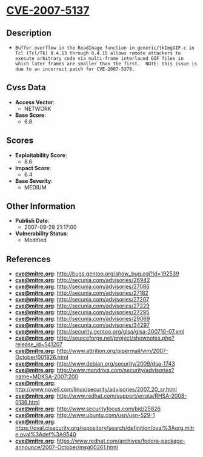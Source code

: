 
# [CVE-2007-5137](http://bugs.gentoo.org/show_bug.cgi?id=192539)

## Description

- `Buffer overflow in the ReadImage function in generic/tkImgGIF.c in Tcl (Tcl/Tk) 8.4.13 through 8.4.15 allows remote attackers to execute arbitrary code via multi-frame interlaced GIF files in which later frames are smaller than the first.  NOTE: this issue is due to an incorrect patch for CVE-2007-5378.`

## Cvss Data

- **Access Vector**:
  - NETWORK
- **Base Score**:
  - 6.8

## Scores

- **Exploitability Score**:
  - 8.6
- **Impact Score**:
  - 6.4
- **Base Severity**:
  - MEDIUM

## Other Information

- **Publish Date**:
  - 2007-09-28 21:17:00
- **Vulnerability Status**:
  - Modified

## References

- **cve@mitre.org**: http://bugs.gentoo.org/show_bug.cgi?id=192539
- **cve@mitre.org**: http://secunia.com/advisories/26942
- **cve@mitre.org**: http://secunia.com/advisories/27086
- **cve@mitre.org**: http://secunia.com/advisories/27182
- **cve@mitre.org**: http://secunia.com/advisories/27207
- **cve@mitre.org**: http://secunia.com/advisories/27229
- **cve@mitre.org**: http://secunia.com/advisories/27295
- **cve@mitre.org**: http://secunia.com/advisories/29069
- **cve@mitre.org**: http://secunia.com/advisories/34297
- **cve@mitre.org**: http://security.gentoo.org/glsa/glsa-200710-07.xml
- **cve@mitre.org**: http://sourceforge.net/project/shownotes.php?release_id=541207
- **cve@mitre.org**: http://www.attrition.org/pipermail/vim/2007-October/001826.html
- **cve@mitre.org**: http://www.debian.org/security/2009/dsa-1743
- **cve@mitre.org**: http://www.mandriva.com/security/advisories?name=MDKSA-2007:200
- **cve@mitre.org**: http://www.novell.com/linux/security/advisories/2007_20_sr.html
- **cve@mitre.org**: http://www.redhat.com/support/errata/RHSA-2008-0136.html
- **cve@mitre.org**: http://www.securityfocus.com/bid/25826
- **cve@mitre.org**: http://www.ubuntu.com/usn/usn-529-1
- **cve@mitre.org**: https://oval.cisecurity.org/repository/search/definition/oval%3Aorg.mitre.oval%3Adef%3A9540
- **cve@mitre.org**: https://www.redhat.com/archives/fedora-package-announce/2007-October/msg00261.html
